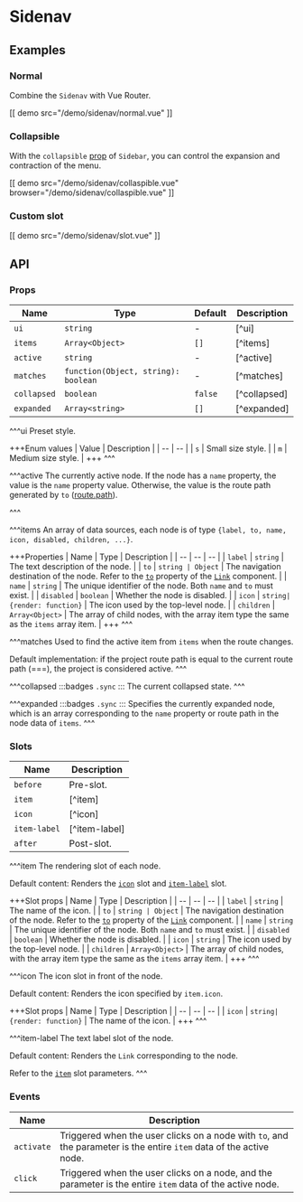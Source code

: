 # Sidenav

## Examples

### Normal

Combine the `Sidenav` with Vue Router.

[[ demo src="/demo/sidenav/normal.vue" ]]

### Collapsible

With the `collapsible` [prop](./sidebar#props-collapsible) of `Sidebar`, you can control the expansion and contraction of the menu.

[[ demo src="/demo/sidenav/collaspible.vue" browser="/demo/sidenav/collaspible.vue" ]]

### Custom slot

[[ demo src="/demo/sidenav/slot.vue" ]]

## API

### Props

| Name | Type | Default | Description |
| -- | -- | -- | -- |
| ``ui`` | `string` | - | [^ui] |
| ``items`` | `Array<Object>` | `[]` | [^items] |
| ``active`` | `string` | - | [^active] |
| ``matches`` | `function(Object, string): boolean` | - | [^matches] |
| ``collapsed`` | `boolean` | `false` | [^collapsed] |
| ``expanded`` | `Array<string>` | `[]` | [^expanded] |


^^^ui
Preset style.

+++Enum values
| Value | Description |
| -- | -- |
| `s` | Small size style. |
| `m` | Medium size style. |
+++
^^^

^^^active
The currently active node. If the node has a `name` property, the value is the `name` property value. Otherwise, the value is the route path generated by `to` ([route.path](https://v3.router.vuejs.org/en/api/#route-object-properties)).

^^^

^^^items
An array of data sources, each node is of type `{label, to, name, icon, disabled, children, ...}`.

+++Properties
| Name | Type | Description |
| -- | -- | -- |
| `label` | `string` | The text description of the node. |
| `to` | `string | Object` | The navigation destination of the node. Refer to the [`to`](./link#props-to) property of the [`Link`](./link) component. |
| `name` | `string` | The unique identifier of the node. Both `name` and `to` must exist. |
| `disabled` | `boolean` | Whether the node is disabled. |
| `icon` | `string|{render: function}` | The icon used by the top-level node. |
| `children` | `Array<Object>` | The array of child nodes, with the array item type the same as the `items` array item. |
+++
^^^

^^^matches
Used to find the active item from `items` when the route changes.

Default implementation: if the project route path is equal to the current route path (===), the project is considered active.
^^^

^^^collapsed
:::badges
`.sync`
:::
The current collapsed state.
^^^

^^^expanded
:::badges
`.sync`
:::
Specifies the currently expanded node, which is an array corresponding to the `name` property or route path in the node data of `items`.
^^^

### Slots

| Name | Description |
| -- | -- |
| ``before`` | Pre-slot. |
| ``item`` | [^item] |
| ``icon`` | [^icon] |
| ``item-label`` | [^item-label] |
| ``after`` | Post-slot. |


^^^item
The rendering slot of each node.

Default content: Renders the [`icon`](#slots-icon) slot and [`item-label`](#slots-item-label) slot.

+++Slot props
| Name | Type | Description |
| -- | -- | -- |
| `label` | `string` | The name of the icon. |
| `to` | `string | Object` | The navigation destination of the node. Refer to the [`to`](./link#props-to) property of the [`Link`](./link) component. |
| `name` | `string` | The unique identifier of the node. Both `name` and `to` must exist. |
| `disabled` | `boolean` | Whether the node is disabled. |
| `icon` | `string` | The icon used by the top-level node. |
| `children` | `Array<Object>` | The array of child nodes, with the array item type the same as the `items` array item. |
+++
^^^

^^^icon
The icon slot in front of the node.

Default content: Renders the icon specified by `item.icon`.

+++Slot props
| Name | Type | Description |
| -- | -- | -- |
| `icon` | `string|{render: function}` | The name of the icon. |
+++
^^^

^^^item-label
The text label slot of the node.

Default content: Renders the `Link` corresponding to the node.

Refer to the [`item`](#slots-item) slot parameters.
^^^

### Events

| Name | Description |
| -- | -- |
| ``activate`` | Triggered when the user clicks on a node with `to`, and the parameter is the entire `item` data of the active node. |
| ``click`` | Triggered when the user clicks on a node, and the parameter is the entire `item` data of the active node. |
